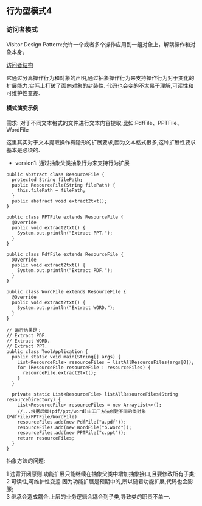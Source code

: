 ## 行为型模式4

### 访问者模式

Visitor Design Pattern:允许一个或者多个操作应用到一组对象上，解耦操作和对象本身。

[访问者结构](https://upload-images.jianshu.io/upload_images/7345261-f1b6fe6189c026da.png?imageMogr2/auto-orient/strip|imageView2/2/w/840/format/webp)

它通过分离操作行为和对象的声明,通过抽象操作行为来支持操作行为对于变化的扩展能力.实际上打破了面向对象的封装性.
代码也会变的不太易于理解,可读性和可维护性变差.

#### 模式演变示例

需求: 对于不同文本格式的文件进行文本内容提取;比如:PdfFile、PPTFile、WordFile

这里其实对于文本提取操作有隐形的扩展要求,因为文本格式很多,这种扩展性要求基本是必须的.

- version1: 通过抽象父类抽象行为来支持行为扩展

```
public abstract class ResourceFile {
  protected String filePath;
  public ResourceFile(String filePath) {
    this.filePath = filePath;
  }
  public abstract void extract2txt();
}

public class PPTFile extends ResourceFile {
  @Override
  public void extract2txt() {
    System.out.println("Extract PPT.");
  }
}

public class PdfFile extends ResourceFile {
  @Override
  public void extract2txt() {
    System.out.println("Extract PDF.");
  }
}

public class WordFile extends ResourceFile {
  @Override
  public void extract2txt() {
    System.out.println("Extract WORD.");
  }
}

// 运行结果是：
// Extract PDF.
// Extract WORD.
// Extract PPT.
public class ToolApplication {
  public static void main(String[] args) {
    List<ResourceFile> resourceFiles = listAllResourceFiles(args[0]);
    for (ResourceFile resourceFile : resourceFiles) {
      resourceFile.extract2txt();
    }
  }

  private static List<ResourceFile> listAllResourceFiles(String resourceDirectory) {
    List<ResourceFile> resourceFiles = new ArrayList<>();
    //...根据后缀(pdf/ppt/word)由工厂方法创建不同的类对象(PdfFile/PPTFile/WordFile)
    resourceFiles.add(new PdfFile("a.pdf"));
    resourceFiles.add(new WordFile("b.word"));
    resourceFiles.add(new PPTFile("c.ppt"));
    return resourceFiles;
  }
}
```

抽象方法的问题:

1 违背开闭原则.功能扩展只能继续在抽象父类中增加抽象接口,且要修改所有子类;    
2 可读性,可维护性变差.因为功能扩展是预期中的,所以随着功能扩展,代码也会膨胀;    
3 继承会造成耦合.上层的业务逻辑会耦合到子类,导致类的职责不单一.










